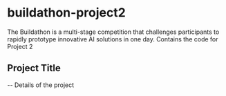 # buildathon-project2
The Buildathon is a multi-stage competition that challenges participants to rapidly prototype innovative AI solutions in one day. Contains the code for Project 2

## Project Title

-- Details of the project
